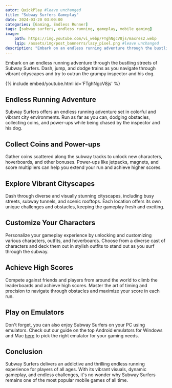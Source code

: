 ```yaml
---
autor: QuickPlay #leave unchanged
title: "Subway Surfers Gameplay"
date: 2024-03-20 03:00:00
categories: [Gaming, Endless Runner]
tags: [subway surfers, endless running, gameplay, mobile gaming]
image: 
    path: https://img.youtube.com/vi_webp/FTghNgcV8js/maxres2.webp 
    lqip: /assets/img/post_bannerrs/lazy_pixel.png #leave unchanged
description: "Embark on an endless running adventure through the bustling streets of Subway Surfers. Dash, jump, and dodge trains as you navigate through vibrant cityscapes and try to outrun the grumpy inspector and his dog. Discover its addictive gameplay, colorful visuals, and how to achieve high scores in this thrilling endless runner experience."
---
```


Embark on an endless running adventure through the bustling streets of Subway Surfers. Dash, jump, and dodge trains as you navigate through vibrant cityscapes and try to outrun the grumpy inspector and his dog.

{% include embed/youtube.html id='FTghNgcV8js' %}

## Endless Running Adventure
Subway Surfers offers an endless running adventure set in colorful and vibrant city environments. Run as far as you can, dodging obstacles, collecting coins, and power-ups while being chased by the inspector and his dog.

## Collect Coins and Power-ups
Gather coins scattered along the subway tracks to unlock new characters, hoverboards, and other bonuses. Power-ups like jetpacks, magnets, and score multipliers can help you extend your run and achieve higher scores.

## Explore Vibrant Cityscapes
Dash through diverse and visually stunning cityscapes, including busy streets, subway tunnels, and scenic rooftops. Each location offers its own unique challenges and obstacles, keeping the gameplay fresh and exciting.

## Customize Your Characters
Personalize your gameplay experience by unlocking and customizing various characters, outfits, and hoverboards. Choose from a diverse cast of characters and deck them out in stylish outfits to stand out as you surf through the subway.

## Achieve High Scores
Compete against friends and players from around the world to climb the leaderboards and achieve high scores. Master the art of timing and precision to navigate through obstacles and maximize your score in each run.

## Play on Emulators
Don't forget, you can also enjoy Subway Surfers on your PC using emulators. Check out our guide on the top Android emulators for Windows and Mac [here](https://quickplaymobile.github.io/posts/Top-10-Best-Android-Emulators-for-Windows-and-Mac/) to pick the right emulator for your gaming needs.

## Conclusion
Subway Surfers delivers an addictive and thrilling endless running experience for players of all ages. With its vibrant visuals, dynamic gameplay, and endless challenges, it's no wonder why Subway Surfers remains one of the most popular mobile games of all time.

